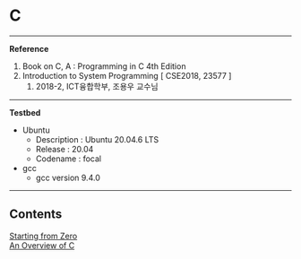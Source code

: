 # C

---

**Reference**

1. Book on C, A : Programming in C 4th Edition
2. Introduction to System Programming [ CSE2018, 23577 ]
    1. 2018-2, ICT융합학부, 조용우 교수님

---

**Testbed**

- Ubuntu
    - Description : Ubuntu 20.04.6 LTS
    - Release : 20.04
    - Codename :  focal
- gcc
    - gcc version 9.4.0

---

## Contents
[Starting from Zero](./note/SP00_Starting_from_Zero.md) <br>
[An Overview of C](./note/SP01_An_Overview_of_C.md) <br>

